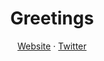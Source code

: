 <h1 align="center">Greetings</h1>

<p align="center">
  <a href="https://timschneider.xyz/">Website</a>
  ·
  <a href="https://twitter.com/timschneiderxyz">Twitter</a>
</p>
